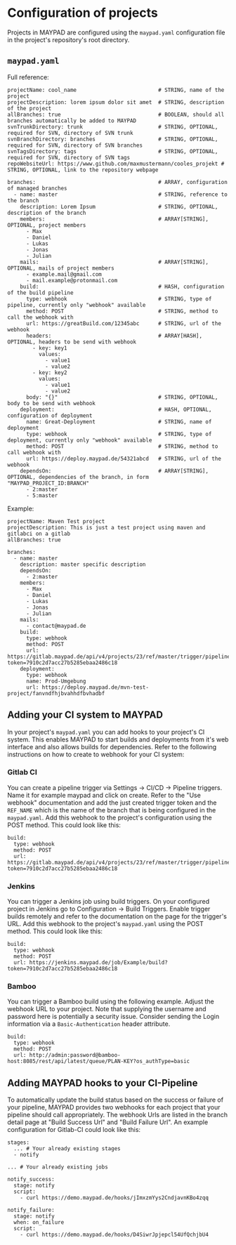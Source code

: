 # Configuration of projects
Projects in MAYPAD are configured using the `maypad.yaml` configuration file in the project's repository's root directory.

## `maypad.yaml`
Full reference:
```
projectName: cool_name                          # STRING, name of the project
projectDescription: lorem ipsum dolor sit amet  # STRING, description of the project
allBranches: true                               # BOOLEAN, should all branches automatically be added to MAYPAD
svnTrunkDirectory: trunk                        # STRING, OPTIONAL, required for SVN, directory of SVN trunk
svnBranchDirectory: branches                    # STRING, OPTIONAL, required for SVN, directory of SVN branches
svnTagsDirectory: tags                          # STRING, OPTIONAL, required for SVN, directory of SVN tags
repoWebsiteUrl: https://www.github.com/maxmustermann/cooles_projekt # STRING, OPTIONAL, link to the repository webpage

branches:                                       # ARRAY, configuration of managed branches
  - name: master                                # STRING, reference to the branch
    description: Lorem Ipsum                    # STRING, OPTIONAL, description of the branch
    members:                                    # ARRAY[STRING], OPTIONAL, project members
      - Max
      - Daniel
      - Lukas
      - Jonas
      - Julian
    mails:                                      # ARRAY[STRING], OPTIONAL, mails of project members
      - example.mail@gmail.com
      - mail.example@protonmail.com
    build:                                      # HASH, configuration of the build pipeline
      type: webhook                             # STRING, type of pipeline, currently only "webhook" available
      method: POST                              # STRING, method to call the webhook with
      url: https://greatBuild.com/12345abc      # STRING, url of the webhook
      headers:                                  # ARRAY[HASH], OPTIONAL, headers to be send with webhook
        - key: key1
          values:
            - value1
            - value2
        - key: key2
          values:
            - value1
            - value2
      body: "{}"                                # STRING, OPTIONAL, body to be send with webhook
    deployment:                                 # HASH, OPTIONAL, configuration of deployment
      name: Great-Deployment                    # STRING, name of deployment
      type: webhook                             # STRING, type of deployment, currently only "webhook" available
      method: POST                              # STRING, method to call webhook with
      url: https://deploy.maypad.de/54321abcd   # STRING, url of the webhook
    dependsOn:                                  # ARRAY[STRING], OPTIONAL, dependencies of the branch, in form "MAYPAD_PROJECT_ID:BRANCH"
      - 2:master
      - 5:master
```
Example:
```
projectName: Maven Test project
projectDescription: This is just a test project using maven and gitlabci on a gitlab
allBranches: true

branches:
  - name: master
    description: master specific description
    dependsOn:
      - 2:master
    members:
      - Max
      - Daniel
      - Lukas
      - Jonas
      - Julian
    mails:
      - contact@maypad.de
    build:
      type: webhook
      method: POST
      url: https://gitlab.maypad.de/api/v4/projects/23/ref/master/trigger/pipeline?token=7910c2d7acc27b5285ebaa2486c18
    deployment:
      type: webhook
      name: Prod-Umgebung
      url: https://deploy.maypad.de/mvn-test-project/fanvndfhjbvahhdfbvhadbf
```

## Adding your CI system to MAYPAD
In your project's `maypad.yaml` you can add hooks to your project's CI system. This enables MAYPAD to start builds and deployments from it's web interface and also allows builds for dependencies. Refer to the following instructions on how to create to webhook for your CI system:

### Gitlab CI
You can create a pipeline trigger via Settings -> CI/CD -> Pipeline triggers. Name it for example maypad and click on create. Refer to the "Use webhook" documentation and add the just created trigger token and the `REF_NAME` which is the name of the branch that is being configured in the `maypad.yaml`. Add this webhook to the project's configuration using the POST method. This could look like this:
```
build:
  type: webhook
  method: POST
  url: https://gitlab.maypad.de/api/v4/projects/23/ref/master/trigger/pipeline?token=7910c2d7acc27b5285ebaa2486c18
```

### Jenkins
You can trigger a Jenkins job using build triggers. On your configured project in Jenkins go to Configuration -> Build Triggers. Enable trigger builds remotely and refer to the documentation on the page for the trigger's URL. Add this webhook to the project's `maypad.yaml` using the POST method. This could look like this:
```
build:
  type: webhook
  method: POST
  url: https://jenkins.maypad.de/job/Example/build?token=7910c2d7acc27b5285ebaa2486c18
```

### Bamboo
You can trigger a Bamboo build using the following example. Adjust the webhook URL to your project. Note that supplying the username and password here is potentially a security issue. Consider sending the Login information via a `Basic-Authentication` header attribute.
```
build:
  type: webhook
  method: POST
  url: http://admin:password@bamboo-host:8085/rest/api/latest/queue/PLAN-KEY?os_authType=basic
```

## Adding MAYPAD hooks to your CI-Pipeline
To automatically update the build status based on the success or failure of your pipeline, MAYPAD provides two webhooks for each project that your pipeline should call appropriately. The webhook Urls are listed in the branch detail page at "Build Success Url" and "Build Failure Url". An example configuration for Gitlab-CI could look like this:
```
stages:
  ... # Your already existing stages
  - notify

... # Your already existing jobs

notify_success:
  stage: notify
  script:
    - curl https://demo.maypad.de/hooks/jImxzmYys2CndjavnKBo4zqq

notify_failure:
  stage: notify
  when: on_failure
  script:
    - curl https://demo.maypad.de/hooks/D4SiwrJpjepcl54UfQchjbU4
```
